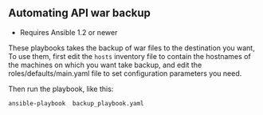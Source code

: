 ## Automating API war backup

- Requires Ansible 1.2 or newer


These playbooks takes the backup of war files to the destination you want, To use them, first edit the `hosts` inventory file to contain the hostnames of the machines on which you want take backup, and edit the 
roles/defaults/main.yaml  file to set configuration parameters you need.

Then run the playbook, like this:

	ansible-playbook  backup_playbook.yaml